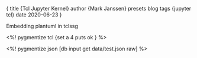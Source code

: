 {
    title {Tcl Jupyter Kernel}
    author {Mark Janssen}
    presets blog
    tags {jupyter tcl}
    date 2020-06-23
}


Embedding plantuml in tclssg 

<!-- more -->

<%! pygmentize tcl  {set a 4
puts ok
} %>



<%! pygmentize json [db input get data/test.json raw] %>
